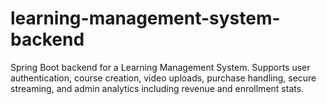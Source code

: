 # learning-management-system-backend
Spring Boot backend for a Learning Management System. Supports user authentication, course creation, video uploads, purchase handling, secure streaming, and admin analytics including revenue and enrollment stats.
